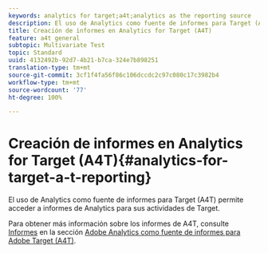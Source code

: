 ```yaml
---
keywords: analytics for target;a4t;analytics as the reporting source
description: El uso de Analytics como fuente de informes para Target (A4T) permite acceder a informes de Analytics para sus actividades de Target.
title: Creación de informes en Analytics for Target (A4T)
feature: a4t general
subtopic: Multivariate Test
topic: Standard
uuid: 4132492b-92d7-4b21-b7ca-324e7b898251
translation-type: tm+mt
source-git-commit: 3cf1f4fa56f86c106dccdc2c97c080c17c3982b4
workflow-type: tm+mt
source-wordcount: '77'
ht-degree: 100%

---
```



# Creación de informes en Analytics for Target (A4T){#analytics-for-target-a-t-reporting}

El uso de Analytics como fuente de informes para Target (A4T) permite acceder a informes de Analytics para sus actividades de Target.

Para obtener más información sobre los informes de A4T, consulte [Informes](../c-integrating-target-with-mac/a4t/reporting.md#concept_716AF8D545AD404EAAEE99A6DB7B9483) en la sección [Adobe Analytics como fuente de informes para Adobe Target (A4T)](../c-integrating-target-with-mac/a4t/a4t.md#concept_7540C8C04259434AB6EE33B09F47A1DE).
